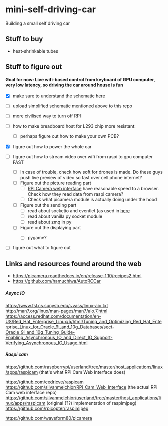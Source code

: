 # mini-self-driving-car
Building a small self driving car


## Stuff to buy
- heat-shrinkable tubes


## Stuff to figure out

#### Goal for now: Live wifi-based control from keyboard of GPU computer, very low latency, so driving the car around house is fun
- [x] make sure to understand the schematic [here](https://business.tutsplus.com/tutorials/controlling-dc-motors-using-python-with-a-raspberry-pi--cms-20051)
- [ ] upload simplified schematic mentioned above to this repo
- [ ] more civilised way to turn off RPI
- [ ] how to make breadboard host for L293 chip more resistant:
    - [ ] perhaps figure out how to make your own PCB?
- [x] figure out how to power the whole car
- [ ] figure out how to stream video over wifi from raspi to gpu computer FAST
    - [ ] In case of trouble, check how soft for drones is made. Do these guys push live preview of video so fast over cell phone internet?
    - [ ] Figure out the picture reading part
        - [ ] [RPI Camera web interface](http://elinux.org/RPi-Cam-Web-Interface) have reasonable speed to a browser.
             Check how they read data from raspi camera?
        - [ ] Check what picamera module is actually doing under the hood
     - [ ] Figure out the sending part   
        - [ ] read about socketio and eventlet (as used in [here](https://github.com/ghostFaceKillah/behavioral-cloning-self-driving-car/blob/master/drive.py)
        - [ ] read about vanilla py socket module
        - [ ] read about zmq in py
     - [ ] Figure out the displaying part
        - [ ] pygame?
      
    
- [ ] figure out what to figure out


## Links and resources found around the web

- https://picamera.readthedocs.io/en/release-1.10/recipes2.html
- https://github.com/hamuchiwa/AutoRCCar

##### Async IO
https://www.fsl.cs.sunysb.edu/~vass/linux-aio.txt
http://man7.org/linux/man-pages/man7/aio.7.html
https://access.redhat.com/documentation/en-US/Red_Hat_Enterprise_Linux/5/html/Tuning_and_Optimizing_Red_Hat_Enterprise_Linux_for_Oracle_9i_and_10g_Databases/sect-Oracle_9i_and_10g_Tuning_Guide-Enabling_Asynchronous_IO_and_Direct_IO_Support-Verifying_Asynchronous_IO_Usage.html

##### Raspi cam
https://github.com/raspberrypi/userland/tree/master/host_applications/linux/apps/raspicam (that's what RPI Cam Web Interface does)

https://github.com/cedricve/raspicam
https://github.com/silvanmelchior/RPi_Cam_Web_Interface (the actual RPi Cam web interface repo)
https://github.com/silvanmelchior/userland/tree/master/host_applications/linux/apps/raspicam (original (??) implementation of raspimjpeg)
https://github.com/rpicopter/raspimjpeg

https://github.com/waveform80/picamera



